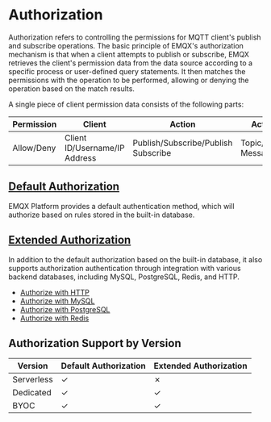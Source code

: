 # Authorization

Authorization refers to controlling the permissions for MQTT client's publish and subscribe operations. The basic principle of EMQX's authorization mechanism is that when a client attempts to publish or subscribe, EMQX retrieves the client's permission data from the data source according to a specific process or user-defined query statements. It then matches the permissions with the operation to be performed, allowing or denying the operation based on the match results.

A single piece of client permission data consists of the following parts:

| **Permission** | **Client**                    | **Action**                          | **Action Details**          |
| -------------- | ----------------------------- | ----------------------------------- | --------------------------- |
| Allow/Deny     | Client ID/Username/IP Address | Publish/Subscribe/Publish Subscribe | Topic/QoS/Retained Messages |

## [Default Authorization](./default_auth.md)

EMQX Platform provides a default authentication method, which will authorize based on rules stored in the built-in database.

## [Extended Authorization](./custom_auth.md)

In addition to the default authorization based on the built-in database, it also supports authorization authentication through integration with various backend databases, including MySQL, PostgreSQL, Redis, and HTTP.

- [Authorize with HTTP](./http_auth.md)
- [Authorize with MySQL](./mysql_auth.md)
- [Authorize with PostgreSQL](./pgsql_auth.md)
- [Authorize with Redis](./redis_auth.md)

## Authorization Support by Version

| **Version**       | **Default Authorization** | **Extended Authorization** |
| ----------------- | ------------------------- | -------------------------- |
| Serverless        | ✓                         | ✗                          |
| Dedicated | ✓                         | ✓                          |
| BYOC              | ✓                         | ✓                          |